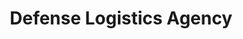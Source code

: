 ---
# This topic lives at
# https://digital.gov/topics/defense-logistics-agency

# Topic Title
title: "Defense Logistics Agency"

# description — keep it short and clear
# summary: ""

# Weight
weight: 1

# For more information on managing topics,
# see https://github.com/GSA/digitalgov.gov/wiki/topics
---